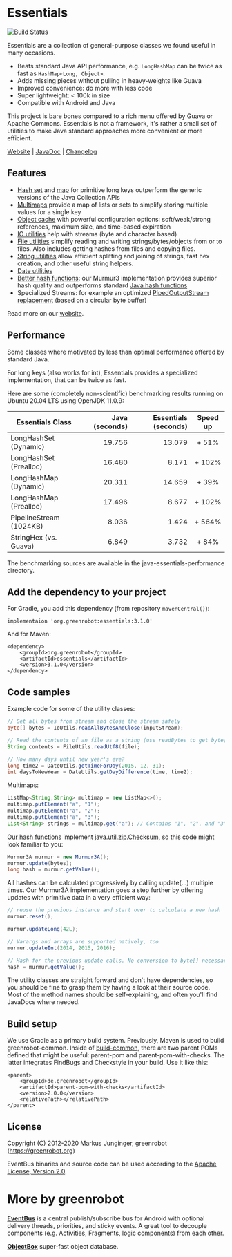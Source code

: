 # Essentials

[![Build Status](https://travis-ci.org/greenrobot/essentials.svg?branch=main)](https://travis-ci.org/greenrobot/essentials) 

Essentials are a collection of general-purpose classes we found useful in many occasions.

- Beats standard Java API performance, e.g. `LongHashMap` can be twice as fast as `HashMap<Long, Object>`.
- Adds missing pieces without pulling in heavy-weights like Guava  
- Improved convenience: do more with less code
- Super lightweight: < 100k in size
- Compatible with Android and Java

This project is bare bones compared to a rich menu offered by Guava or Apache Commons. Essentials is not a framework, it's rather a small set of utilities to make Java standard approaches more convenient or more efficient.

[Website][1] | [JavaDoc](http://greenrobot.org/files/essentials/javadoc/3.0/) | [Changelog][13]

## Features

- [Hash set][6] and [map][7] for primitive long keys outperform the generic versions of the Java Collection APIs
- [Multimaps][9] provide a map of lists or sets to simplify storing multiple values for a single key
- [Object cache][10] with powerful configuration options: soft/weak/strong references, maximum size, and time-based expiration
- [IO utilities][2] help with streams (byte and character based)
- [File utilities][3] simplify reading and writing strings/bytes/objects from or to files. Also includes getting hashes from files and copying files.
- [String utilities][4] allow efficient splitting and joining of strings, fast hex creation, and other useful string helpers.
- [Date utilities][5]
- [Better hash functions][12]: our Murmur3 implementation provides superior hash quality and outperforms standard [Java hash functions](web-resources/hash-functions-benchmark.pdf)
- Specialized Streams: for example an optimized [PipedOutputStream replacement][8] (based on a circular byte buffer)

Read more on our [website][14].

## Performance

Some classes where motivated by less than optimal performance offered by standard Java.

For long keys (also works for int), Essentials provides a specialized implementation, that can be twice as fast.

Here are some (completely non-scientific) benchmarking results running on Ubuntu 20.04 LTS using OpenJDK 11.0.9:   

| Essentials Class        | Java (seconds) | Essentials (seconds)  | Speed up |
|-------------------------|---------------:|----------------------:|:--------:|
| LongHashSet (Dynamic)   |         19.756 |                13.079 |   + 51%  |
| LongHashSet (Prealloc)  |         16.480 |                 8.171 |  + 102%  |
| LongHashMap (Dynamic)   |         20.311 |                14.659 |   + 39%  |
| LongHashMap (Prealloc)  |         17.496 |                 8.677 |  + 102%  |
| PipelineStream (1024KB) |          8.036 |                 1.424 |  + 564%  |
| StringHex (vs. Guava)   |          6.849 |                 3.732 |   + 84%  |

The benchmarking sources are available in the java-essentials-performance directory.

## Add the dependency to your project

For Gradle, you add this dependency (from repository `mavenCentral()`):
 
    implementaion 'org.greenrobot:essentials:3.1.0'

And for Maven:
    
    <dependency>
        <groupId>org.greenrobot</groupId>
        <artifactId>essentials</artifactId>
        <version>3.1.0</version>
    </dependency>

## Code samples

Example code for some of the utility classes: 

```Java
// Get all bytes from stream and close the stream safely
byte[] bytes = IoUtils.readAllBytesAndClose(inputStream);

// Read the contents of an file as a string (use readBytes to get byte[])
String contents = FileUtils.readUtf8(file);

// How many days until new year's eve?
long time2 = DateUtils.getTimeForDay(2015, 12, 31);
int daysToNewYear = DateUtils.getDayDifference(time, time2);
```

Multimaps:
```Java
ListMap<String,String> multimap = new ListMap<>();
multimap.putElement("a", "1");
multimap.putElement("a", "2");
multimap.putElement("a", "3");
List<String> strings = multimap.get("a"); // Contains "1", "2", and "3"
```

[Our hash functions][12] implement [java.util.zip.Checksum](http://docs.oracle.com/javase/8/docs/api/java/util/zip/Checksum.html), so this code might look familiar to you:

```Java
Murmur3A murmur = new Murmur3A();
murmur.update(bytes);
long hash = murmur.getValue();
```

All hashes can be calculated progressively by calling update(...) multiple times. Our Murmur3A implementation goes a step further by offering updates with primitive data in a very efficient way:
```Java
// reuse the previous instance and start over to calculate a new hash
murmur.reset();

murmur.updateLong(42L);

// Varargs and arrays are supported natively, too  
murmur.updateInt(2014, 2015, 2016);

// Hash for the previous update calls. No conversion to byte[] necessary.
hash = murmur.getValue();
```
 
The utility classes are straight forward and don't have dependencies, so you should be fine to grasp them by having a look at their source code. Most of the method names should be self-explaining, and often you'll find JavaDocs where needed.

## Build setup

We use Gradle as a primary build system.
Previously, Maven is used to build greenrobot-common. Inside of [build-common](build-common), there are two parent POMs defined that might be useful: parent-pom and parent-pom-with-checks. The latter integrates FindBugs and Checkstyle in your build. Use it like this: 

    <parent>
        <groupId>de.greenrobot</groupId>
        <artifactId>parent-pom-with-checks</artifactId>
        <version>2.0.0</version>
        <relativePath></relativePath>
    </parent>

## License

Copyright (C) 2012-2020 Markus Junginger, greenrobot (https://greenrobot.org)

EventBus binaries and source code can be used according to the [Apache License, Version 2.0](LICENSE).

# More by greenrobot

[__EventBus__](https://github.com/greenrobot/EventBus) is a central publish/subscribe bus for Android with optional delivery threads, priorities, and sticky events. A great tool to decouple components (e.g. Activities, Fragments, logic components) from each other. 
 
[__ObjectBox__](https://github.com/objectbox/objectbox-java) super-fast object database.

[1]: https://greenrobot.org/essentials
[2]: java-essentials/src/main/java/org/greenrobot/essentials/io/IoUtils.java
[3]: java-essentials/src/main/java/org/greenrobot/essentials/io/FileUtils.java
[4]: java-essentials/src/main/java/org/greenrobot/essentials/StringUtils.java
[5]: java-essentials/src/main/java/org/greenrobot/essentials/DateUtils.java
[6]: java-essentials/src/main/java/org/greenrobot/essentials/collections/LongHashSet.java
[7]: java-essentials/src/main/java/org/greenrobot/essentials/collections/LongHashMap.java
[8]: java-essentials/src/main/java/org/greenrobot/essentials/io/PipelineOutputStream.java
[9]: java-essentials/src/main/java/org/greenrobot/essentials/collections/Multimap.java
[10]: java-essentials/src/main/java/org/greenrobot/essentials/ObjectCache.java
[12]: https://greenrobot.org/essentials/features/performant-hash-functions-for-java/
[13]: https://greenrobot.org/essentials/changelog
[14]: https://greenrobot.org/essentials/features
